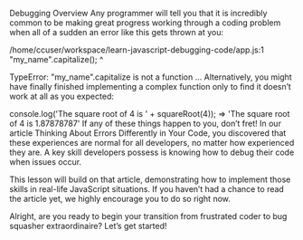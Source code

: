 Debugging Overview
Any programmer will tell you that it is incredibly common to be making great progress working through a coding problem when all of a sudden an error like this gets thrown at you:

/home/ccuser/workspace/learn-javascript-debugging-code/app.js:1
"my_name".capitalize();
          ^

TypeError: "my_name".capitalize is not a function
...
Alternatively, you might have finally finished implementing a complex function only to find it doesn’t work at all as you expected:

console.log('The square root of 4 is ' + squareRoot(4));
=> 'The square root of 4 is 1.87878787'
If any of these things happen to you, don’t fret! In our article Thinking About Errors Differently in Your Code, you discovered that these experiences are normal for all developers, no matter how experienced they are. A key skill developers possess is knowing how to debug their code when issues occur.

This lesson will build on that article, demonstrating how to implement those skills in real-life JavaScript situations. If you haven’t had a chance to read the article yet, we highly encourage you to do so right now.

Alright, are you ready to begin your transition from frustrated coder to bug squasher extraordinaire? Let’s get started!
